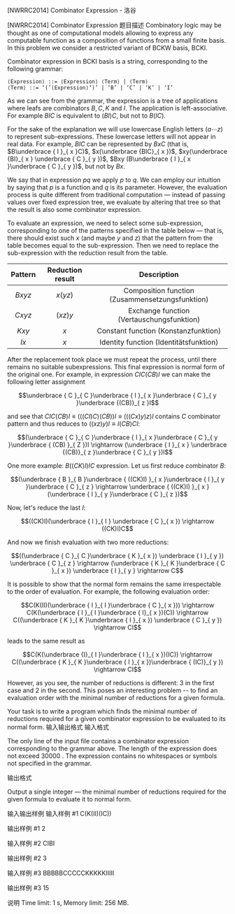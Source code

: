 



[NWRRC2014] Combinator Expression - 洛谷














[NWRRC2014] Combinator Expression
题目描述
Combinatory logic may be thought as one of computational models allowing to express any computable function as a composition of functions from a small finite basis. In this problem we consider a restricted variant of BCKW basis, BCKI.

Combinator expression in BCKI basis is a string, corresponding to the following grammar:

```plain
⟨Expression⟩ ::= ⟨Expression⟩ ⟨Term⟩ | ⟨Term⟩
⟨Term⟩ ::= ‘(’⟨Expression⟩‘)’ | ‘B’ | ‘C’ | ‘K’ | ‘I’
```

As we can see from the grammar, the expression is a tree of applications where leafs are combinators $B, C, K$ and $I$. The application is left-associative. For example $BIC$ is equivalent to $(BI)C,$ but not to $B(IC)$.

For the sake of the explanation we will use lowercase English letters $(a \cdots z)$ to represent sub-expressions. These lowercase letters will not appear in real data. For example, $BIC$ can be represented by $BxC$ (that is, $B\underbrace { I }_{ x }C)$, $x(\underbrace {BIC}_{ x })$, $xy(\underbrace {BI}_{ x } \underbrace { C }_{ y })$, $Bxy (B\underbrace { I }_{ x }\underbrace { C }_{ y })$, but not by $Bx$.

We say that in expression $pq$ we apply $p$ to $q$. We can employ our intuition by saying that $p$ is a function and $q$ is its parameter. However, the evaluation process is quite different from traditional computation — instead of passing values over fixed expression tree, we evaluate by altering that tree so that the result is also some combinator expression.

To evaluate an expression, we need to select some sub-expression, corresponding to one of the patterns specified in the table below — that is, there should exist such $x$ (and maybe $y$ and $z$) that the pattern from the table becomes equal to the sub-expression. Then we need to replace the sub-expression with the reduction result from the table.

| Pattern | Reduction result |                   Description                   |
| :-----: | :--------------: | :---------------------------------------------: |
| $Bxyz$  |     $x(yz)$      | Composition function (Zusammensetzungsfunktion) |
| $Cxyz$  |     $(xz)y$      |    Exchange function (Vertauschungsfunktion)    |
|  $Kxy$  |       $x$        |      Constant function (Konstanzfunktion)       |
|  $Ix$   |       $x$        |     Identity function (Identitätsfunktion)      |

After the replacement took place we must repeat the process, until there remains no suitable subexpressions. This final expression is normal form of the original one. For example, in expression $CIC(CB)I$ we can make the following letter assignment

$$\underbrace { C }_{ C }\underbrace { I }_{ x }\underbrace { C }_{ y }\underbrace {(CB)}_{ z }I$$

and see that $CIC(CB)I ≡ (((CI)C)(CB))I ≡ (((Cx)y)z)I$ contains $C$ combinator pattern and thus reduces to $((xz)y)I ≡ I(CB)CI:$

$$(\underbrace { C }_{ C }\underbrace { I }_{ x }\underbrace { C }_{ y }\underbrace { (CB) }_{ Z })I \rightarrow (\underbrace { I }_{ x } \underbrace {(CB)}_{ z }\underbrace { C }_{ y })I$$

One more example: $B((CK)I)IC$ expression. Let us first reduce combinator $B:$

$$(\underbrace { B }_{ B }\underbrace { ((CK)I) }_{ x }\underbrace { I }_{ y }\underbrace { C }_{ z } \rightarrow \underbrace { ((CK)I) }_{ x } (\underbrace { I }_{ y }\underbrace { C }_{ z })$$

Now, let's reduce the last $I:$

$$((CK)I)(\underbrace { I }_{ I } \underbrace { C }_{ x }) \rightarrow ((CK)I)C$$

And now we finish evaluation with two more reductions:

$$((\underbrace { C }_{ C }\underbrace { K }_{ x }) \underbrace { I }_{ y }) \underbrace { C }_{ z } \rightarrow (\underbrace { K }_{ K }\underbrace { C }_{ x }) \underbrace { I }_{ y } \rightarrow C$$

It is possible to show that the normal form remains the same irrespectable to the order of evaluation. For example, the following evaluation order:

$$C(K(II)(\underbrace { I }_{ I }\underbrace { C }_{ x })) \rightarrow C(K(\underbrace { I }_{ I }\underbrace {  I}_{ x })(C)) \rightarrow C((\underbrace { K }_{ K }\underbrace { I }_{ x }) \underbrace { C }_{ y }) \rightarrow CI$$

leads to the same result as 

$$C(K(\underbrace {I}_{ I }\underbrace { I }_{ x })(IC)) \rightarrow C((\underbrace { K }_{ K }\underbrace { I }_{ x })\underbrace { (IC)}_{ y }) \rightarrow CI$$

However, as you see, the number of reductions is different: $3$ in the first case and $2$ in the second. This poses an interesting problem -- to find an evaluation order with the minimal number of reductions for a given formula.

Your task is to write a program which finds the minimal number of reductions required for a given combinator expression to be evaluated to its normal form.
输入输出格式
输入格式



The only line of the input file contains a combinator expression corresponding to the grammar above. The length of the expression does not exceed $30 000$ . The expression contains no whitespaces or symbols not specified in the grammar.


输出格式



Output a single integer — the minimal number of reductions required for the given formula to evaluate it to normal form.


输入输出样例
输入样例 #1
C(K(II)(IC))

输出样例 #1
2

输入样例 #2
CIBI

输出样例 #2
3

输入样例 #3
BBBBBCCCCCKKKKKIIIII

输出样例 #3
15

说明
Time limit: 1 s, Memory limit: 256 MB. 








